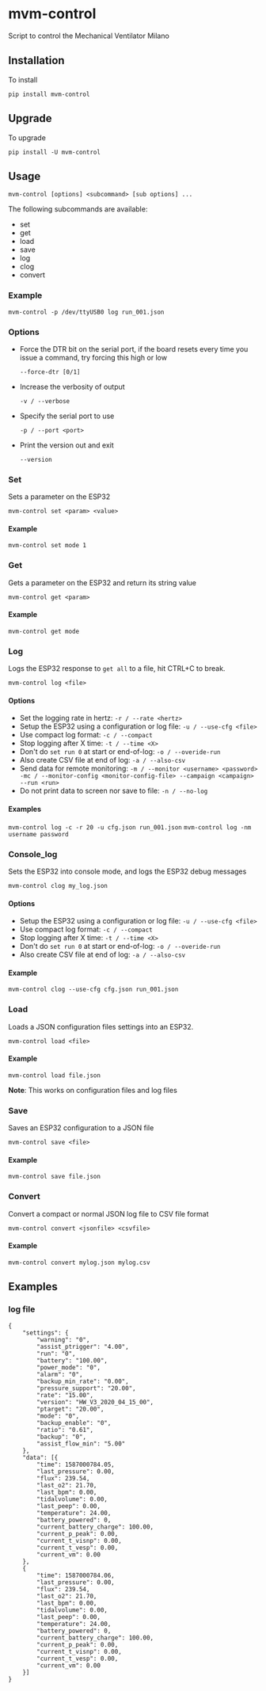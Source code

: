 # mvm-control

Script to control the Mechanical Ventilator Milano

## Installation

To install

   `pip install mvm-control`

## Upgrade

To upgrade

   `pip install -U mvm-control`

## Usage

`mvm-control [options] <subcommand> [sub options] ...`

The following subcommands are available:

- set
- get
- load
- save
- log
- clog
- convert

### Example

`mvm-control -p /dev/ttyUSB0 log run_001.json`

### Options

  - Force the DTR bit on the serial port, if the board resets every time you issue a command, try forcing this high or low

    `--force-dtr [0/1]`

  - Increase the verbosity of output

	`-v / --verbose`

  - Specify the serial port to use

    `-p / --port <port>`

  - Print the version out and exit

	`--version`

### Set

Sets a parameter on the ESP32

`mvm-control set <param> <value>`

#### Example

`mvm-control set mode 1`

### Get

Gets a parameter on the ESP32 and return its string value

`mvm-control get <param>`

#### Example

`mvm-control get mode`

### Log

Logs the ESP32 response to `get all` to a file, hit CTRL+C to break.

`mvm-control log <file>`

#### Options

  - Set the logging rate in hertz: `-r / --rate <hertz>`
  - Setup the ESP32 using a configuration or log file: `-u / --use-cfg <file>`
  - Use compact log format: `-c / --compact`
  - Stop logging after X time: `-t / --time <X>`
  - Don't do `set run 0` at start or end-of-log: `-o / --overide-run`
  - Also create CSV file at end of log: `-a / --also-csv`
  - Send data for remote monitoring: `-m / --monitor <username>
    <password> -mc / --monitor-config <monitor-config-file> --campaign <campaign> --run <run>`
  - Do not print data to screen nor save to file: `-n / --no-log`

#### Examples

`mvm-control log -c -r 20 -u cfg.json run_001.json`
`mvm-control log -nm username password`

### Console_log

Sets the ESP32 into console mode, and logs the ESP32 debug messages

`mvm-control clog my_log.json`

#### Options

  - Setup the ESP32 using a configuration or log file: `-u / --use-cfg <file>`
  - Use compact log format: `-c / --compact`
  - Stop logging after X time: `-t / --time <X>`
  - Don't do `set run 0` at start or end-of-log: `-o / --overide-run`
  - Also create CSV file at end of log: `-a / --also-csv`

#### Example

`mvm-control clog --use-cfg cfg.json run_001.json`

### Load

Loads a JSON configuration files settings into an ESP32.

`mvm-control load <file>`

#### Example

`mvm-control load file.json`

**Note**: This works on configuration files and log files

### Save

Saves an ESP32 configuration to a JSON file

`mvm-control save <file>`

#### Example

`mvm-control save file.json`

### Convert

Convert a compact or normal JSON log file to CSV file format

`mvm-control convert <jsonfile> <csvfile>`

#### Example

`mvm-control convert mylog.json mylog.csv`

## Examples

### log file

```
{
	"settings": {
		"warning": "0",
		"assist_ptrigger": "4.00",
		"run": "0",
		"battery": "100.00",
		"power_mode": "0",
		"alarm": "0",
		"backup_min_rate": "0.00",
		"pressure_support": "20.00",
		"rate": "15.00",
		"version": "HW_V3_2020_04_15_00",
		"ptarget": "20.00",
		"mode": "0",
		"backup_enable": "0",
		"ratio": "0.61",
		"backup": "0",
		"assist_flow_min": "5.00"
	},
	"data": [{
		"time": 1587000784.05,
		"last_pressure": 0.00,
		"flux": 239.54,
		"last_o2": 21.70,
		"last_bpm": 0.00,
		"tidalvolume": 0.00,
		"last_peep": 0.00,
		"temperature": 24.00,
		"battery_powered": 0,
		"current_battery_charge": 100.00,
		"current_p_peak": 0.00,
		"current_t_visnp": 0.00,
		"current_t_vesp": 0.00,
		"current_vm": 0.00
	},
    {
        "time": 1587000784.06,
        "last_pressure": 0.00,
        "flux": 239.54,
        "last_o2": 21.70,
        "last_bpm": 0.00,
        "tidalvolume": 0.00,
        "last_peep": 0.00,
        "temperature": 24.00,
        "battery_powered": 0,
        "current_battery_charge": 100.00,
        "current_p_peak": 0.00,
        "current_t_visnp": 0.00,
        "current_t_vesp": 0.00,
        "current_vm": 0.00
    }]
}
```
